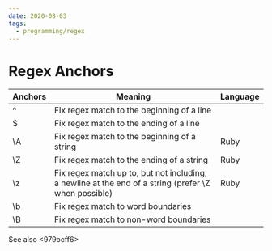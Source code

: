 ```yaml
---
date: 2020-08-03
tags:
  - programming/regex
---
```


# Regex Anchors

<table class="ui celled table">
  <thead>
    <tr>
      <th>Anchors</th>
      <th>Meaning</th>
      <th>Language</th>
    </tr>
  </thead>
  <tbody>
    <tr>
      <td data-label="Anchors">^</td>
      <td data-label="Meaning">Fix regex match to the beginning of a line</td>
      <td data-label="Language"></td>
    </tr>
    <tr>
      <td data-label="Anchors">$</td>
      <td data-label="Meaning">Fix regex match to the ending of a line</td>
      <td data-label="Language"></td>
    </tr>
    <tr>
      <td data-label="Anchors">\A</td>
      <td data-label="Meaning">Fix regex match to the beginning of a string</td>
      <td data-label="Language">Ruby</td>
    </tr>
    <tr>
      <td data-label="Anchors">\Z</td>
      <td data-label="Meaning">Fix regex match to the ending of a string</td>
      <td data-label="Language">Ruby</td>
    </tr>
    <tr>
      <td data-label="Anchors">\z</td>
      <td data-label="Meaning">Fix regex match up to, but not including, a newline at the end of a string (prefer \Z when possible)</td>
      <td data-label="Language">Ruby</td>
    </tr>
    <tr>
      <td data-label="Anchors">\b</td>
      <td data-label="Meaning">Fix regex match to word boundaries</td>
      <td data-label="Language"></td>
    </tr>
    <tr>
      <td data-label="Anchors">\B</td>
      <td data-label="Meaning">Fix regex match to non-word boundaries</td>
      <td data-label="Language"></td>
    </tr>
  </tbody>
</table>

See also <979bcff6>

